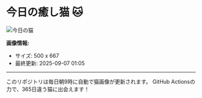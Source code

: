 # 今日の癒し猫 🐱

![今日の猫](https://cdn2.thecatapi.com/images/aqi.jpg)

**画像情報:**
- サイズ: 500 x 667
- 最終更新: 2025-09-07 01:05

---

このリポジトリは毎日朝9時に自動で猫画像が更新されます。
GitHub Actionsの力で、365日違う猫に出会えます！
